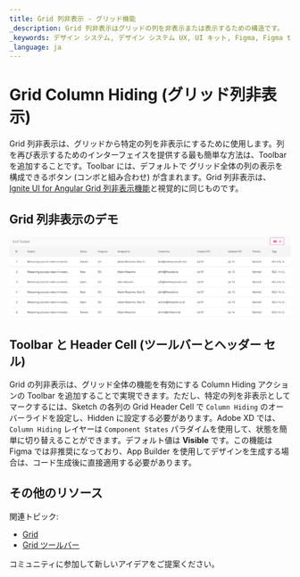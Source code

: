 ```yaml
---
title: Grid 列非表示 - グリッド機能
_description: Grid 列非表示はグリッドの列を非表示または表示するための構造です。
_keywords: デザイン システム, デザイン システム UX, UI キット, Figma, Figma to Angular, Figma からコードをエクスポート, Figma to HTML, Figma UI キット, Angular, Angular デザイン システム, Angular 用のデザイン キット
_language: ja
---
```


# Grid Column Hiding (グリッド列非表示)

Grid 列非表示は、グリッドから特定の列を非表示にするために使用します。列を再び表示するためのインターフェイスを提供する最も簡単な方法は、Toolbar を追加することです。Toolbar には、デフォルトで グリッド全体の列の表示を構成できるボタン (コンボと組み合わせ) が含まれます。Grid 列非表示は、[Ignite UI for Angular Grid 列非表示機能](https://jp.infragistics.com/products/ignite-ui-angular/angular/components/grid/column_hiding.html)と視覚的に同じものです。

## Grid 列非表示のデモ

<img class="responsive-img" src="../images/grid_column_hiding_demo.png" srcset="../images/grid_column_hiding_demo@2x.png 2x" />

## Toolbar と Header Cell (ツールバーとヘッダー セル)

Grid の列非表示は、グリッド全体の機能を有効にする Column Hiding アクションの Toolbar を追加することで実現できます。ただし、特定の列を非表示としてマークするには、Sketch の各列の Grid Header Cell で `Column Hiding` のオーバーライドを設定し、Hidden に設定する必要があります。Adobe XD では、`Column Hiding` レイヤーは `Component States` パラダイムを使用して、状態を簡単に切り替えることができます。デフォルト値は **Visible** です。この機能は Figma では非推奨になっており、App Builder を使用してデザインを生成する場合は、コード生成後に直接適用する必要があります。

## その他のリソース

関連トピック:

- [Grid](grid.md)
- [Grid ツールバー](grid-toolbar.md)
  <div class="divider--half"></div>

コミュニティに参加して新しいアイデアをご提案ください。
